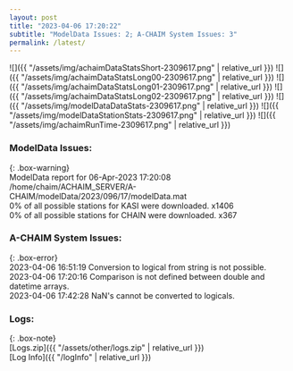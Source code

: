 ```yaml
---
layout: post
title: "2023-04-06 17:20:22"
subtitle: "ModelData Issues: 2; A-CHAIM System Issues: 3"
permalink: /latest/
---
```


![]({{ "/assets/img/achaimDataStatsShort-2309617.png" | relative_url }})
![]({{ "/assets/img/achaimDataStatsLong00-2309617.png" | relative_url }})
![]({{ "/assets/img/achaimDataStatsLong01-2309617.png" | relative_url }})
![]({{ "/assets/img/achaimDataStatsLong02-2309617.png" | relative_url }})
![]({{ "/assets/img/modelDataDataStats-2309617.png" | relative_url }})
![]({{ "/assets/img/modelDataStationStats-2309617.png" | relative_url }})
![]({{ "/assets/img/achaimRunTime-2309617.png" | relative_url }})


### ModelData Issues:  
  
{: .box-warning}  
 ModelData report for 06-Apr-2023 17:20:08   
 /home/chaim/ACHAIM_SERVER/A-CHAIM/modelData/2023/096/17/modelData.mat   
 0% of all possible stations for KASI were downloaded. x1406   
 0% of all possible stations for CHAIN were downloaded. x367   
  
### A-CHAIM System Issues:  
  
{: .box-error}  
2023-04-06 16:51:19 Conversion to logical from string is not possible.  
2023-04-06 17:20:16 Comparison is not defined between double and datetime arrays.  
2023-04-06 17:42:28 NaN's cannot be converted to logicals.  

### Logs:  
  
{: .box-note}  
[Logs.zip]({{ "/assets/other/logs.zip" | relative_url }})  
[Log Info]({{ "/logInfo" | relative_url }})  
